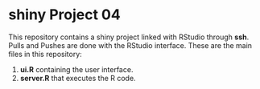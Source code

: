 # shiny Project 04
This repository contains a shiny project linked with RStudio through **ssh**.
Pulls and Pushes are done with the RStudio interface.
These are the main files in this repository:
1. **ui.R** containing the user interface.
2. **server.R** that executes the R code.
